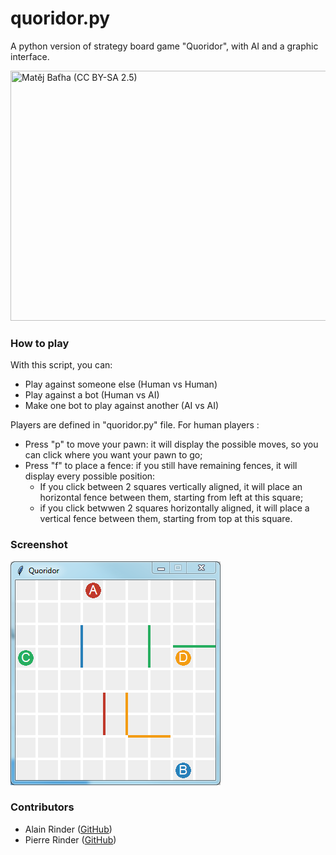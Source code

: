 # quoridor.py
A python version of strategy board game "Quoridor", with AI and a graphic interface.

<img src="https://upload.wikimedia.org/wikipedia/commons/8/84/Quoridor_1.jpg" width="600" height="400" title="Matěj Baťha (CC BY-SA 2.5)">

### How to play
With this script, you can:
* Play against someone else (Human vs Human)
* Play against a bot (Human vs AI)
* Make one bot to play against another (AI vs AI)

Players are defined in "quoridor.py" file.
For human players :
* Press "p" to move your pawn: it will display the possible moves, so you can click where you want your pawn to go;
* Press "f" to place a fence: if you still have remaining fences, it will display every possible position:
  * If you click between 2 squares vertically aligned, it will place an horizontal fence between them, starting from left at this square;
  * if you click betwwen 2 squares horizontally aligned, it will place a vertical fence between them, starting from top at this square.
 

### Screenshot
![Screenshot](https://raw.githubusercontent.com/alainrinder/quoridor.py/master/Screenshot.png)

### Contributors
* Alain Rinder ([GitHub](https://github.com/alainrinder))
* Pierre Rinder ([GitHub](https://github.com/prinder))
